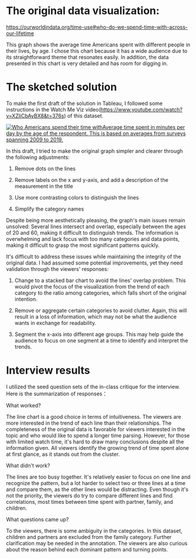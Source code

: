 # The original data visualization:
https://ourworldindata.org/time-use#who-do-we-spend-time-with-across-our-lifetime

This graph shows the average time Americans spent with different people in their lives, by age.
I chose this chart because it has a wide audience due to its straightforward theme that resonates easily. 
In addition, the data presented in this chart is very detailed and has room for digging in.

# The sketched solution

To make the first draft of the solution in Tableau, I followed some instructions in the Watch Me Viz video(https://www.youtube.com/watch?v=XZliCbAyBX8&t=376s) of this dataset.

<div class='tableauPlaceholder' id='viz1726698209765' style='position: relative'><noscript><a href='#'><img alt='Who Americans spend their time withAverage time spent in minutes per day by the age of the respondent. This is based on averages from surveys spanning 2009 to 2019. ' src='https:&#47;&#47;public.tableau.com&#47;static&#47;images&#47;Bo&#47;Book1_17256444146430&#47;Sheet1&#47;1_rss.png' style='border: none' /></a></noscript><object class='tableauViz'  style='display:none;'><param name='host_url' value='https%3A%2F%2Fpublic.tableau.com%2F' /> <param name='embed_code_version' value='3' /> <param name='site_root' value='' /><param name='name' value='Book1_17256444146430&#47;Sheet1' /><param name='tabs' value='no' /><param name='toolbar' value='yes' /><param name='static_image' value='https:&#47;&#47;public.tableau.com&#47;static&#47;images&#47;Bo&#47;Book1_17256444146430&#47;Sheet1&#47;1.png' /> <param name='animate_transition' value='yes' /><param name='display_static_image' value='yes' /><param name='display_spinner' value='yes' /><param name='display_overlay' value='yes' /><param name='display_count' value='yes' /><param name='language' value='en-US' /><param name='filter' value='publish=yes' /></object></div>                
<script type='text/javascript'>                    
  var divElement = document.getElementById('viz1726698209765');                    
  var vizElement = divElement.getElementsByTagName('object')[0];                    vizElement.style.width='100%';vizElement.style.height=(divElement.offsetWidth*0.75)+'px';                    
  var scriptElement = document.createElement('script');                    
  scriptElement.src = 'https://public.tableau.com/javascripts/api/viz_v1.js';                    vizElement.parentNode.insertBefore(scriptElement, vizElement);                
</script>

In this draft, I tried to make the original graph simpler and clearer through the following adjustments:

1. Remove dots on the lines

2. Remove labels on the x and y-axis, and add a description of the measurement in the title

3. Use more contrasting colors to distinguish the lines

4. Simplify the category names

Despite being more aesthetically pleasing, the graph's main issues remain unsolved: Several lines intersect and overlap, especially between the ages of 20 and 60, making it difficult to distinguish trends. The information is overwhelming and lack focus with too many categories and data points, making it difficult to grasp the most significant patterns quickly. 

It's difficult to address these issues while maintaining the integrity of the original data. I had assumed some potential improvements, yet they need validation through the viewers' responses:

1. Change to a stacked bar chart to avoid the lines' overlap problem. This would pivot the focus of the visualization from the trend of each category to the ratio among categories, which falls short of the original intention.
   
2. Remove or aggregate certain categories to avoid clutter. Again, this will result in a loss of information, which may not be what the audience wants in exchange for readability.

3. Segment the x-axis into different age groups. This may help guide the audience to focus on one segment at a time to identify and interpret the trends.

# Interview results
I utilized the seed question sets of the in-class critique for the interview. Here is the summarization of responses：

What worked?

The line chart is a good choice in terms of intuitiveness. The viewers are more interested in the trend of each line than their relationships.
The completeness of the original data is favorable for viewers interested in the topic and who would like to spend a longer time parsing. However, for those with limited watch time, it's hard to draw many conclusions despite all the information given. All viewers identify the growing trend of time spent alone at first glance, as it stands out from the cluster.

What didn't work?

The lines are too busy together. It's relatively easier to focus on one line and recognize the pattern, but a lot harder to select two or three lines at a time and compare them, as the other lines would be distracting. Even though it's not the priority, the viewers do try to compare different lines and find correlations, most times between time spent with partner, family, and children.

What questions came up?

To the viewers, there is some ambiguity in the categories. In this dataset, children and partners are excluded from the family category. Further clarification may be needed in the annotation.
The viewers are also curious about the reason behind each dominant pattern and turning points.
